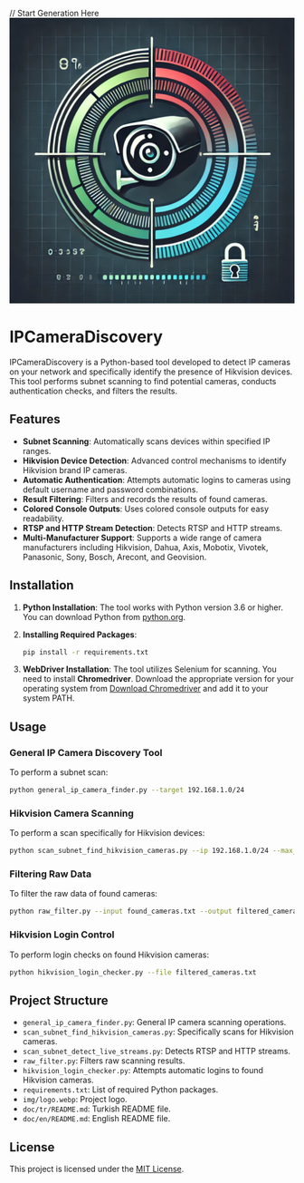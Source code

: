  // Start Generation Here
![Logo](../../img/logo.webp)

# IPCameraDiscovery

IPCameraDiscovery is a Python-based tool developed to detect IP cameras on your network and specifically identify the presence of Hikvision devices. This tool performs subnet scanning to find potential cameras, conducts authentication checks, and filters the results.

## Features

- **Subnet Scanning**: Automatically scans devices within specified IP ranges.
- **Hikvision Device Detection**: Advanced control mechanisms to identify Hikvision brand IP cameras.
- **Automatic Authentication**: Attempts automatic logins to cameras using default username and password combinations.
- **Result Filtering**: Filters and records the results of found cameras.
- **Colored Console Outputs**: Uses colored console outputs for easy readability.
- **RTSP and HTTP Stream Detection**: Detects RTSP and HTTP streams.
- **Multi-Manufacturer Support**: Supports a wide range of camera manufacturers including Hikvision, Dahua, Axis, Mobotix, Vivotek, Panasonic, Sony, Bosch, Arecont, and Geovision.
## Installation

1. **Python Installation**: The tool works with Python version 3.6 or higher. You can download Python from [python.org](https://www.python.org/downloads/).

2. **Installing Required Packages**:
    ```bash
    pip install -r requirements.txt
    ```

3. **WebDriver Installation**:
    The tool utilizes Selenium for scanning. You need to install **Chromedriver**. Download the appropriate version for your operating system from [Download Chromedriver](https://sites.google.com/chromium.org/driver/) and add it to your system PATH.

## Usage

### General IP Camera Discovery Tool

To perform a subnet scan:
```bash
python general_ip_camera_finder.py --target 192.168.1.0/24
```

### Hikvision Camera Scanning

To perform a scan specifically for Hikvision devices:
```bash
python scan_subnet_find_hikvision_cameras.py --ip 192.168.1.0/24 --max_workers 50
```

### Filtering Raw Data

To filter the raw data of found cameras:
```bash
python raw_filter.py --input found_cameras.txt --output filtered_cameras.txt
```

### Hikvision Login Control

To perform login checks on found Hikvision cameras:
```bash
python hikvision_login_checker.py --file filtered_cameras.txt
```

## Project Structure

- `general_ip_camera_finder.py`: General IP camera scanning operations.
- `scan_subnet_find_hikvision_cameras.py`: Specifically scans for Hikvision cameras.
- `scan_subnet_detect_live_streams.py`: Detects RTSP and HTTP streams.
- `raw_filter.py`: Filters raw scanning results.
- `hikvision_login_checker.py`: Attempts automatic logins to found Hikvision cameras.
- `requirements.txt`: List of required Python packages.
- `img/logo.webp`: Project logo.
- `doc/tr/README.md`: Turkish README file.
- `doc/en/README.md`: English README file.

## License

This project is licensed under the [MIT License](../../LICENSE).
